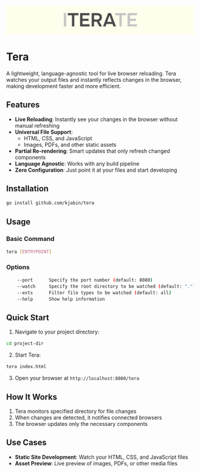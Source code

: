 ![tera](assets/tera.png)

# Tera

A lightweight, language-agnostic tool for live browser reloading. Tera watches your output files and instantly reflects changes in the browser, making development faster and more efficient.

## Features

- **Live Reloading**: Instantly see your changes in the browser without manual refreshing
- **Universal File Support**: 
  - HTML, CSS, and JavaScript
  - Images, PDFs, and other static assets
- **Partial Re-rendering**: Smart updates that only refresh changed components
- **Language Agnostic**: Works with any build pipeline
- **Zero Configuration**: Just point it at your files and start developing

## Installation

```bash
go install github.com/kjabin/tera
```

## Usage

### Basic Command
```bash
tera [ENTRYPOINT] 
```

### Options
```bash
    --port      Specify the port number (default: 8080)
    --watch     Specify the root directory to be watched (default: ".")
    --exts      Filter file types to be watched (default: all)
    --help      Show help information
```

## Quick Start

1. Navigate to your project directory:
```bash
cd project-dir
```

2. Start Tera:
```bash
tera index.html 
```

3. Open your browser at `http://localhost:8080/tera`

## How It Works

1. Tera monitors specified directory for file changes
2. When changes are detected, it notifies connected browsers
3. The browser updates only the necessary components

## Use Cases

- **Static Site Development**: Watch your HTML, CSS, and JavaScript files
- **Asset Preview**: Live preview of images, PDFs, or other media files

